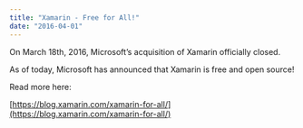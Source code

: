 ```yaml
---
title: "Xamarin - Free for All!"
date: "2016-04-01"
---
```


On March 18th, 2016, Microsoft’s acquisition of Xamarin officially closed.

As of today, Microsoft has announced that Xamarin is free and open source!

Read more here:

[https://blog.xamarin.com/xamarin-for-all/](https://blog.xamarin.com/xamarin-for-all/)
